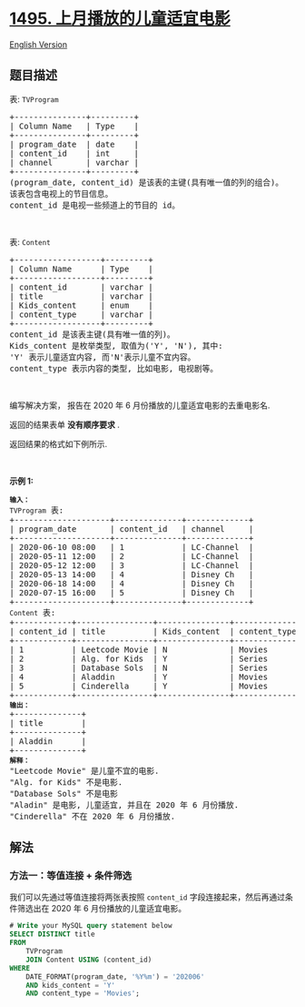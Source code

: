 # [1495. 上月播放的儿童适宜电影](https://leetcode.cn/problems/friendly-movies-streamed-last-month)

[English Version](/solution/1400-1499/1495.Friendly%20Movies%20Streamed%20Last%20Month/README_EN.md)

## 题目描述

<!-- 这里写题目描述 -->

<p>表: <code>TVProgram</code></p>

<pre>
+---------------+---------+
| Column Name   | Type    |
+---------------+---------+
| program_date  | date    |
| content_id    | int     |
| channel       | varchar |
+---------------+---------+
(program_date, content_id) 是该表的主键(具有唯一值的列的组合)。
该表包含电视上的节目信息。
content_id 是电视一些频道上的节目的 id。</pre>

<p>&nbsp;</p>

<p>表: <code>Content</code></p>

<pre>
+------------------+---------+
| Column Name      | Type    |
+------------------+---------+
| content_id       | varchar |
| title            | varchar |
| Kids_content     | enum    |
| content_type     | varchar |
+------------------+---------+
content_id 是该表主键(具有唯一值的列)。
Kids_content 是枚举类型, 取值为('Y', 'N'), 其中: 
'Y' 表示儿童适宜内容, 而'N'表示儿童不宜内容。
content_type&nbsp;表示内容的类型, 比如电影, 电视剧等。
</pre>

<p>&nbsp;</p>

<p>编写解决方案，&nbsp;报告在 2020 年 6 月份播放的儿童适宜电影的去重电影名.</p>

<p>返回的结果表单 <strong>没有顺序要求</strong> .</p>

<p>返回结果的格式如下例所示.</p>

<p>&nbsp;</p>

<p><strong>示例 1:</strong></p>

<pre>
<code><strong>输入：</strong>
TVProgram</code> 表:
+--------------------+--------------+-------------+
| program_date       | content_id   | channel     |
+--------------------+--------------+-------------+
| 2020-06-10 08:00   | 1            | LC-Channel  |
| 2020-05-11 12:00   | 2            | LC-Channel  |
| 2020-05-12 12:00   | 3            | LC-Channel  |
| 2020-05-13 14:00   | 4            | Disney Ch   |
| 2020-06-18 14:00   | 4            | Disney Ch   |
| 2020-07-15 16:00   | 5            | Disney Ch   |
+--------------------+--------------+-------------+
<code>Content</code> 表:
+------------+----------------+---------------+---------------+
| content_id | title          | Kids_content  | content_type  |
+------------+----------------+---------------+---------------+
| 1          | Leetcode Movie | N             | Movies        |
| 2          | Alg. for Kids  | Y             | Series        |
| 3          | Database Sols  | N             | Series        |
| 4          | Aladdin        | Y             | Movies        |
| 5          | Cinderella     | Y             | Movies        |
+------------+----------------+---------------+---------------+
<code><strong>输出：</strong></code>
+--------------+
| title        |
+--------------+
| Aladdin      |
+--------------+
<code><strong>解释：</strong></code>
"Leetcode Movie" 是儿童不宜的电影.
"Alg. for Kids" 不是电影.
"Database Sols" 不是电影
"Aladin" 是电影, 儿童适宜, 并且在 2020 年 6 月份播放.
"Cinderella" 不在 2020 年 6 月份播放.</pre>

## 解法

### 方法一：等值连接 + 条件筛选

我们可以先通过等值连接将两张表按照 `content_id` 字段连接起来，然后再通过条件筛选出在 $2020$ 年 $6$ 月份播放的儿童适宜电影。

<!-- tabs:start -->

```sql
# Write your MySQL query statement below
SELECT DISTINCT title
FROM
    TVProgram
    JOIN Content USING (content_id)
WHERE
    DATE_FORMAT(program_date, '%Y%m') = '202006'
    AND kids_content = 'Y'
    AND content_type = 'Movies';
```

<!-- tabs:end -->

<!-- end -->
